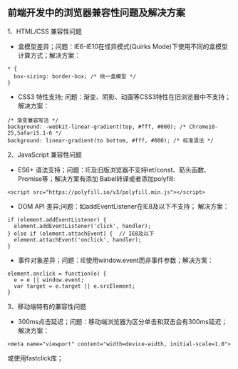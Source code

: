 ## 前端开发中的浏览器兼容性问题及解决方案

1、HTML/CSS 兼容性问题

- 盒模型差异；问题：IE6-IE10在怪异模式(Quirks Mode)下使用不同的盒模型计算方式；解决方案：
```
* {
  box-sizing: border-box; /* 统一盒模型 */
}
```
- CSS3 特性支持; 问题：渐变、阴影、动画等CSS3特性在旧浏览器中不支持；解决方案：
```
/* 渐变兼容写法 */
background: -webkit-linear-gradient(top, #fff, #000); /* Chrome10-25,Safari5.1-6 */
background: linear-gradient(to bottom, #fff, #000); /* 标准语法 */
```

2、JavaScript 兼容性问题
- ES6+ 语法支持；问题：IE及旧版浏览器不支持let/const、箭头函数、Promise等；解决方案有添加 Babel转译或者添加polyfill:
```
<script src="https://polyfill.io/v3/polyfill.min.js"></script>
```
- DOM API 差异;问题：如addEventListener在IE8及以下不支持； 解决方案：
```
if (element.addEventListener) {
  element.addEventListener('click', handler);
} else if (element.attachEvent) {  // IE8及以下
  element.attachEvent('onclick', handler);
}
```
- 事件对象差异；问题：IE使用window.event而非事件参数；解决方案：
```
element.onclick = function(e) {
  e = e || window.event;
  var target = e.target || e.srcElement;
}
```

3、移动端特有的兼容性问题
- 300ms点击延迟；问题：移动端浏览器为区分单击和双击会有300ms延迟；解决方案：
```
<meta name="viewport" content="width=device-width, initial-scale=1.0">
```
或使用fastclick库；


